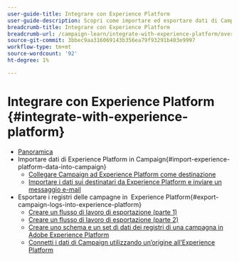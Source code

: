 ```yaml
---
user-guide-title: Integrare con Experience Platform
user-guide-description: Scopri come importare ed esportare dati di Campaign ed Experienci Cloud, consentendo la comunicazione tra le due soluzioni.
breadcrumb-title: Integrare con Experience Platform
breadcrumb-url: /campaign-learn/integrate-with-experience-platform/overview.html
source-git-commit: 3bbec9aa316069143b356ea79f93291b403e9997
workflow-type: tm+mt
source-wordcount: '92'
ht-degree: 1%

---
```



# Integrare con Experience Platform {#integrate-with-experience-platform}

+ [Panoramica](/help/tutorial-integrate-with-experience-platform/overview.md)
+ Importare dati di Experience Platform in Campaign{#import-experience-platform-data-into-campaign}
   + [Collegare Campaign ad Experience Platform come destinazione](/help/tutorial-integrate-with-experience-platform/connect-campaign-to-experience-platform-as-destination.md)
   + [Importare i dati sui destinatari da Experience Platform e inviare un messaggio e-mail](/help/tutorial-integrate-with-experience-platform/import-recipient-data-from-platform.md)
+ Esportare i registri delle campagne in  Experience Platform{#export-campaign-logs-into-experience-platform}
   + [Creare un flusso di lavoro di esportazione (parte 1)](/help/tutorial-integrate-with-experience-platform/workflow-to-find-last-modified-date.md)
   + [Creare un flusso di lavoro di esportazione (parte 2)](/help/tutorial-integrate-with-experience-platform/extract-format-save-data-to-external-account.md)
   + [Creare uno schema e un set di dati dei registri di una campagna in Adobe Experience Platform](/help/tutorial-integrate-with-experience-platform/create-a-campaign-logs-schema-and-dataset-in-experience-platform.md)
   + [Connetti i dati di Campaign utilizzando un’origine all’Experience Platform](/help/tutorial-integrate-with-experience-platform/connect-campaign-data-using-s3-as-source-on-platform.md)

